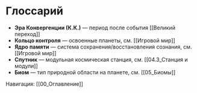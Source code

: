 # Глоссарий

- **Эра Конвергенции (К.К.)** — период после события [[Великий переход]]
- **Кольцо контроля** — освоенные планеты, см. [[Игровой мир]]
- **Ядро памяти** — система сохранения/восстановления сознания, см. [[Игровой мир]]
- **Спутник** — модульная космическая станция, см. [[04.3_Станция и модули]]
- **Биом** — тип природной области на планете, см. [[05_Биомы]]

Навигация: [[00_Оглавление]]
